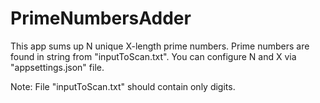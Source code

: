 # PrimeNumbersAdder

This app sums up N unique X-length prime numbers. Prime numbers are found in string from "inputToScan.txt". You can configure N and X via "appsettings.json" file.

Note: File "inputToScan.txt" should contain only digits.
